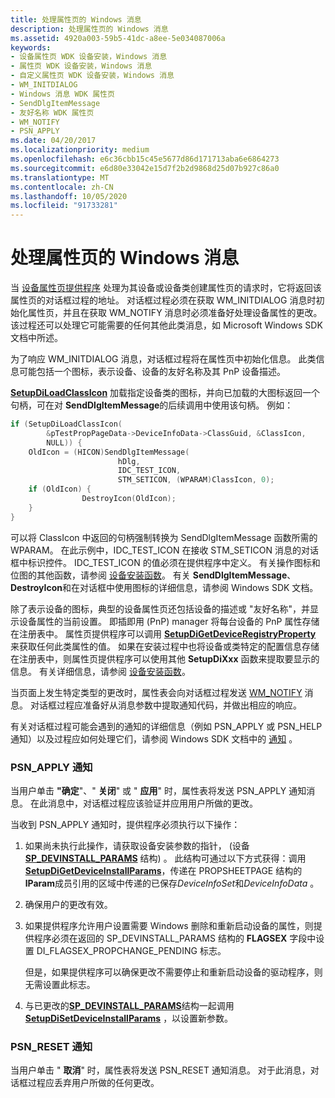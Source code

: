 ```yaml
---
title: 处理属性页的 Windows 消息
description: 处理属性页的 Windows 消息
ms.assetid: 4920a003-59b5-41dc-a8ee-5e034087006a
keywords:
- 设备属性页 WDK 设备安装，Windows 消息
- 属性页 WDK 设备安装，Windows 消息
- 自定义属性页 WDK 设备安装，Windows 消息
- WM_INITDIALOG
- Windows 消息 WDK 属性页
- SendDlgItemMessage
- 友好名称 WDK 属性页
- WM_NOTIFY
- PSN_APPLY
ms.date: 04/20/2017
ms.localizationpriority: medium
ms.openlocfilehash: e6c36cbb15c45e5677d86d171713aba6e6864273
ms.sourcegitcommit: e6d80e33042e15d7f2b2d9868d25d07b927c86a0
ms.translationtype: MT
ms.contentlocale: zh-CN
ms.lasthandoff: 10/05/2020
ms.locfileid: "91733281"
---
```

# <a name="handling-windows-messages-for-property-pages"></a>处理属性页的 Windows 消息





当 [设备属性页提供程序](types-of-device-property-page-providers.md) 处理为其设备或设备类创建属性页的请求时，它将返回该属性页的对话框过程的地址。 对话框过程必须在获取 WM_INITDIALOG 消息时初始化属性页，并且在获取 WM_NOTIFY 消息时必须准备好处理设备属性的更改。 该过程还可以处理它可能需要的任何其他此类消息，如 Microsoft Windows SDK 文档中所述。

为了响应 WM_INITDIALOG 消息，对话框过程将在属性页中初始化信息。 此类信息可能包括一个图标，表示设备、设备的友好名称及其 PnP 设备描述。

[**SetupDiLoadClassIcon**](/windows/win32/api/setupapi/nf-setupapi-setupdiloadclassicon) 加载指定设备类的图标，并向已加载的大图标返回一个句柄，可在对 **SendDlgItemMessage**的后续调用中使用该句柄。 例如：

```cpp
if (SetupDiLoadClassIcon(
        &pTestPropPageData->DeviceInfoData->ClassGuid, &ClassIcon, 
        NULL)) {
    OldIcon = (HICON)SendDlgItemMessage(
                        hDlg, 
                        IDC_TEST_ICON,
                        STM_SETICON, (WPARAM)ClassIcon, 0);
    if (OldIcon) {
                DestroyIcon(OldIcon);
    }
}
```

可以将 ClassIcon 中返回的句柄强制转换为 SendDlgItemMessage 函数所需的 WPARAM。 在此示例中，IDC_TEST_ICON 在接收 STM_SETICON 消息的对话框中标识控件。 IDC_TEST_ICON 的值必须在提供程序中定义。 有关操作图标和位图的其他函数，请参阅 [设备安装函数](/previous-versions/ff541299(v=vs.85))。 有关 **SendDlgItemMessage**、 **DestroyIcon**和在对话框中使用图标的详细信息，请参阅 Windows SDK 文档。

除了表示设备的图标，典型的设备属性页还包括设备的描述或 "友好名称"，并显示设备属性的当前设置。 即插即用 (PnP) manager 将每台设备的 PnP 属性存储在注册表中。 属性页提供程序可以调用 [**SetupDiGetDeviceRegistryProperty**](/windows/win32/api/setupapi/nf-setupapi-setupdigetdeviceregistrypropertya) 来获取任何此类属性的值。 如果在安装过程中也将设备或类特定的配置信息存储在注册表中，则属性页提供程序可以使用其他 **SetupDiXxx** 函数来提取要显示的信息。 有关详细信息，请参阅 [设备安装函数](/previous-versions/ff541299(v=vs.85))。

当页面上发生特定类型的更改时，属性表会向对话框过程发送 [WM_NOTIFY](/windows/win32/controls/wm-notify) 消息。 对话框过程应准备好从消息参数中提取通知代码，并做出相应的响应。

有关对话框过程可能会遇到的通知的详细信息（例如 PSN_APPLY 或 PSN_HELP 通知）以及过程应如何处理它们，请参阅 Windows SDK 文档中的 [通知](https://go.microsoft.com/fwlink/p/?linkid=181555) 。

### <a name="psn_apply-notifications"></a><a href="" id="psn-apply-notifications"></a>PSN_APPLY 通知

当用户单击 **"确定**"、" **关闭**" 或 " **应用**" 时，属性表将发送 PSN_APPLY 通知消息。 在此消息中，对话框过程应该验证并应用用户所做的更改。

当收到 PSN_APPLY 通知时，提供程序必须执行以下操作：

1.  如果尚未执行此操作，请获取设备安装参数的指针， (设备 [**SP_DEVINSTALL_PARAMS**](/windows/win32/api/setupapi/ns-setupapi-sp_devinstall_params_a) 结构) 。 此结构可通过以下方式获得：调用[**SetupDiGetDeviceInstallParams**](/windows/win32/api/setupapi/nf-setupapi-setupdigetdeviceinstallparamsa)，传递在 PROPSHEETPAGE 结构的**lParam**成员引用的区域中传递的已保存*DeviceInfoSet*和*DeviceInfoData* 。

2.  确保用户的更改有效。

3.  如果提供程序允许用户设置需要 Windows 删除和重新启动设备的属性，则提供程序必须在返回的 SP_DEVINSTALL_PARAMS 结构的 **FLAGSEX** 字段中设置 DI_FLAGSEX_PROPCHANGE_PENDING 标志。

    但是，如果提供程序可以确保更改不需要停止和重新启动设备的驱动程序，则无需设置此标志。

4.  与已更改的[**SP_DEVINSTALL_PARAMS**](/windows/win32/api/setupapi/ns-setupapi-sp_devinstall_params_a)结构一起调用[**SetupDiSetDeviceInstallParams**](/windows/win32/api/setupapi/nf-setupapi-setupdisetdeviceinstallparamsa) ，以设置新参数。

### <a name="psn_reset-notifications"></a><a href="" id="psn-reset-notifications"></a>PSN_RESET 通知

当用户单击 " **取消**" 时，属性表将发送 PSN_RESET 通知消息。 对于此消息，对话框过程应丢弃用户所做的任何更改。


